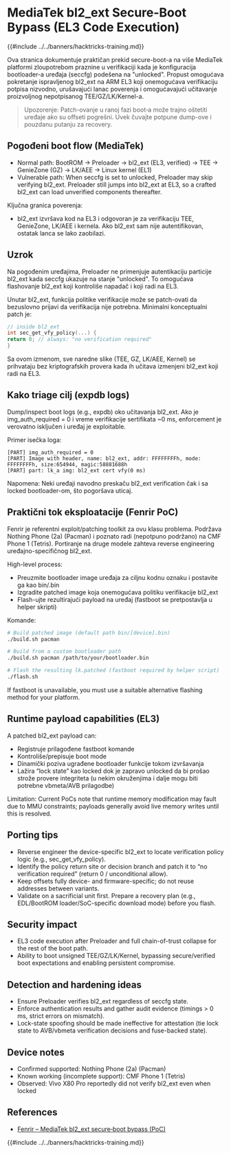 # MediaTek bl2_ext Secure-Boot Bypass (EL3 Code Execution)

{{#include ../../banners/hacktricks-training.md}}

Ova stranica dokumentuje praktičan prekid secure-boot-a na više MediaTek platformi zloupotrebom praznine u verifikaciji kada je konfiguracija bootloader-a uređaja (seccfg) podešena na "unlocked". Propust omogućava pokretanje ispravljenog bl2_ext na ARM EL3 koji onemogućava verifikaciju potpisa nizvodno, urušavajući lanac poverenja i omogućavajući učitavanje proizvoljnog nepotpisanog TEE/GZ/LK/Kernel-a.

> Upozorenje: Patch-ovanje u ranoj fazi boot‑a može trajno oštetiti uređaje ako su offseti pogrešni. Uvek čuvajte potpune dump-ove i pouzdanu putanju za recovery.

## Pogođeni boot flow (MediaTek)

- Normal path: BootROM → Preloader → bl2_ext (EL3, verified) → TEE → GenieZone (GZ) → LK/AEE → Linux kernel (EL1)
- Vulnerable path: When seccfg is set to unlocked, Preloader may skip verifying bl2_ext. Preloader still jumps into bl2_ext at EL3, so a crafted bl2_ext can load unverified components thereafter.

Ključna granica poverenja:
- bl2_ext izvršava kod na EL3 i odgovoran je za verifikaciju TEE, GenieZone, LK/AEE i kernela. Ako bl2_ext sam nije autentifikovan, ostatak lanca se lako zaobilazi.

## Uzrok

Na pogođenim uređajima, Preloader ne primenjuje autentikaciju particije bl2_ext kada seccfg ukazuje na stanje "unlocked". To omogućava flashovanje bl2_ext koji kontroliše napadač i koji radi na EL3.

Unutar bl2_ext, funkcija politike verifikacije može se patch-ovati da bezuslovno prijavi da verifikacija nije potrebna. Minimalni konceptualni patch je:
```c
// inside bl2_ext
int sec_get_vfy_policy(...) {
return 0; // always: "no verification required"
}
```
Sa ovom izmenom, sve naredne slike (TEE, GZ, LK/AEE, Kernel) se prihvataju bez kriptografskih provera kada ih učitava izmenjeni bl2_ext koji radi na EL3.

## Kako triage cilj (expdb logs)

Dump/inspect boot logs (e.g., expdb) oko učitavanja bl2_ext. Ako je img_auth_required = 0 i vreme verifikacije sertifikata ~0 ms, enforcement je verovatno isključen i uređaj je exploitable.

Primer isečka loga:
```
[PART] img_auth_required = 0
[PART] Image with header, name: bl2_ext, addr: FFFFFFFFh, mode: FFFFFFFFh, size:654944, magic:58881688h
[PART] part: lk_a img: bl2_ext cert vfy(0 ms)
```
Napomena: Neki uređaji navodno preskaču bl2_ext verification čak i sa locked bootloader-om, što pogoršava uticaj.

## Praktični tok eksploatacije (Fenrir PoC)

Fenrir je referentni exploit/patching toolkit za ovu klasu problema. Podržava Nothing Phone (2a) (Pacman) i poznato radi (nepotpuno podržano) na CMF Phone 1 (Tetris). Portiranje na druge modele zahteva reverse engineering uređajno-specifičnog bl2_ext.

High-level process:
- Preuzmite bootloader image uređaja za ciljnu kodnu oznaku i postavite ga kao bin/<device>.bin
- Izgradite patched image koja onemogućava politiku verifikacije bl2_ext
- Flash-ujte rezultirajući payload na uređaj (fastboot se pretpostavlja u helper skripti)

Komande:
```bash
# Build patched image (default path bin/[device].bin)
./build.sh pacman

# Build from a custom bootloader path
./build.sh pacman /path/to/your/bootloader.bin

# Flash the resulting lk.patched (fastboot required by helper script)
./flash.sh
```
If fastboot is unavailable, you must use a suitable alternative flashing method for your platform.

## Runtime payload capabilities (EL3)

A patched bl2_ext payload can:
- Registruje prilagođene fastboot komande
- Kontroliše/prepisuje boot mode
- Dinamički poziva ugrađene bootloader funkcije tokom izvršavanja
- Lažira “lock state” kao locked dok je zapravo unlocked da bi prošao strože provere integriteta (u nekim okruženjima i dalje mogu biti potrebne vbmeta/AVB prilagodbe)

Limitation: Current PoCs note that runtime memory modification may fault due to MMU constraints; payloads generally avoid live memory writes until this is resolved.

## Porting tips

- Reverse engineer the device-specific bl2_ext to locate verification policy logic (e.g., sec_get_vfy_policy).
- Identify the policy return site or decision branch and patch it to “no verification required” (return 0 / unconditional allow).
- Keep offsets fully device- and firmware-specific; do not reuse addresses between variants.
- Validate on a sacrificial unit first. Prepare a recovery plan (e.g., EDL/BootROM loader/SoC-specific download mode) before you flash.

## Security impact

- EL3 code execution after Preloader and full chain-of-trust collapse for the rest of the boot path.
- Ability to boot unsigned TEE/GZ/LK/Kernel, bypassing secure/verified boot expectations and enabling persistent compromise.

## Detection and hardening ideas

- Ensure Preloader verifies bl2_ext regardless of seccfg state.
- Enforce authentication results and gather audit evidence (timings > 0 ms, strict errors on mismatch).
- Lock-state spoofing should be made ineffective for attestation (tie lock state to AVB/vbmeta verification decisions and fuse-backed state).

## Device notes

- Confirmed supported: Nothing Phone (2a) (Pacman)
- Known working (incomplete support): CMF Phone 1 (Tetris)
- Observed: Vivo X80 Pro reportedly did not verify bl2_ext even when locked

## References

- [Fenrir – MediaTek bl2_ext secure‑boot bypass (PoC)](https://github.com/R0rt1z2/fenrir)

{{#include ../../banners/hacktricks-training.md}}
